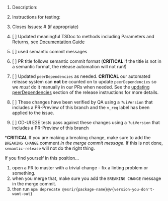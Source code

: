 1. Description:

1. Instructions for testing:

1. Closes Issues: #<number> (if appropriate)

1. [ ] Updated meaningful TSDoc to methods including Parameters and Returns, see [Documentation Guide](https://friendly-adventure-7w1eyl2.pages.github.io/storybook/?path=/story/guides-documentation--page)

1. [ ] used semantic commit messages
  
1. [ ] PR title follows semantic commit format (**CRITICAL** if the title is not in a semantic format, the release automation will not run!)

1. [ ] Updated `peerDependencies` as needed. **CRITICAL** our automated release system can **not** be counted on to update `peerDependencies` so we _must_ do it manually in our PRs when needed. See the [updating peerDependencies](/RELEASE.md#Updating-peerDependencies) section of the release instructions for more details.

1. [ ] These changes have been verified by QA using a `?uiVersion` that includes a PR-Preview of this branch and the `v_req` label has been applied to the issue.

1. [ ] OD-UI E2E tests pass against these changes using a `?uiVersion` that includes a PR-Preview of this branch
 
***CRITICAL** 
If you are making a breaking change, make sure to add the `BREAKING CHANGE` comment _in the merge commit message_. If this is not done, `semantic-release` will not do the right thing. 

If you find yourself in this position...
1) open a PR to master with a trivial change - fix a linting problem or something.
2) when you merge that, make sure you add the `BREAKING CHANGE` message in the merge commit.
3) then run `npm deprecate @esri/{package-name}@v{version-you-don't-want-out}`
